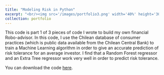 ```yaml
---
title: "Modeling Risk in Python"
excerpt: "<br/><img src='/images/portfolio3.png' width='40%' height='30%'>"
collection: portfolio
---
```


This code is part 1 of 3 pieces of code I wrote to build my own financial Robo-advisor. In this code, I use the Chilean database of consumer practices (which is public data available from the Chilean Central Bank) to train a Machine Learning algorithm in order to give an accurate prediction of risk tolerance for an average investor. I find that a Random Forest regressor and an Extra Tree regressor work very well in order to predict risk tolerance. 

You can download the code [here](https://giannitallarita.github.io/files/00-Risk_model.ipynb).
